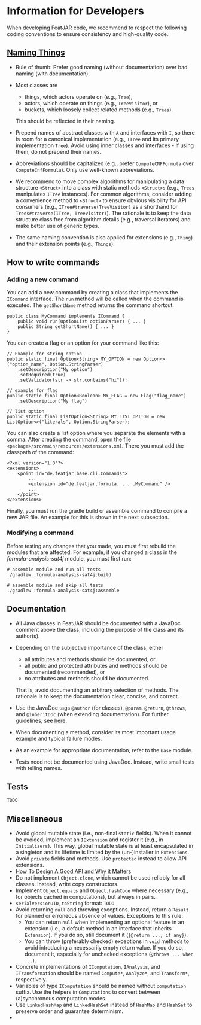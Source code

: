 # Information for Developers

When developing FeatJAR code, we recommend to respect the following coding conventions to ensure consistency and high-quality code.

## [Naming Things](https://martinfowler.com/bliki/TwoHardThings.html)

* Rule of thumb: Prefer good naming (without documentation) over bad naming (with documentation).
* Most classes are
  * things, which actors operate on (e.g., `Tree`),
  * actors, which operate on things (e.g., `TreeVisitor`), or
  * buckets, which loosely collect related methods (e.g., `Trees`).

  This should be reflected in their naming. 
* Prepend names of abstract classes with `A` and interfaces with `I`, so there is room for a canonical implementation (e.g., `ITree` and its primary implementation `Tree`).
  Avoid using inner classes and interfaces - if using them, do not prepend their names.
* Abbreviations should be capitalized (e.g., prefer `ComputeCNFFormula` over `ComputeCnfFormula`).
  Only use well-known abbreviations.
* We recommend to move complex algorithms for manipulating a data structure `<Struct>` into a class with static methods `<Struct>s` (e.g., `Trees` manipulates `ITree` instances).
  For common algorithms, consider adding a convenience method to `<Struct>` to ensure obvious visibility for API consumers (e.g., `ITree#traverse(TreeVisitor)` as a shorthand for `Trees#traverse(ITree, TreeVisitor)`).
  The rationale is to keep the data structure class free from algorithm details (e.g., traversal iterators) and make better use of generic types.
* The same naming convention is also applied for extensions (e.g., `Thing`) and their extension points (e.g., `Things`).

## How to write commands

### Adding a new command

You can add a new command by creating a class that implements the `ICommand` interface.
The `run` method will be called when the command is executed.
The `getShortName` method returns the command shortcut.

    public class MyCommand implements ICommand {
        public void run(OptionList optionParser) { ... }
        public String getShortName() { ... }
    }

You can create a flag or an option for your command like this:

    // Example for string option
    public static final Option<String> MY_OPTION = new Option<>("option_name", Option.StringParser)
        .setDescription("My option")
        .setRequired(true)
        .setValidator(str -> str.contains("hi"));

    // example for flag
    public static final Option<Boolean> MY_FLAG = new Flag("flag_name")
        .setDescription("My flag")

    // list option
    public static final ListOption<String> MY_LIST_OPTION = new ListOption<>("literals", Option.StringParser);

You can also create a list option where you separate the elements with a comma.
After creating the command, open the file `<package>/src/main/resources/extensions.xml`.
There you must add the classpath of the command:

    <?xml version="1.0"?>
    <extensions>
        <point id="de.featjar.base.cli.Commands">
            ...
            <extension id="de.featjar.formula. ... .MyCommand" />
            ...
        </point>
    </extensions>

Finally, you must run the gradle build or assemble command to compile a new JAR file.
An example for this is shown in the next subsection.

### Modifying a command

Before testing any changes that you made, you must first rebuild the modules that are affected.
For example, if you changed a class in the *formula-analysis-sat4j* module, you must first run:

    # assemble module and run all tests
    ./gradlew :formula-analysis-sat4j:build
    
    # assemble module and skip all tests
    ./gradlew :formula-analysis-sat4j:assemble


## Documentation

* All Java classes in FeatJAR should be documented with a JavaDoc comment above the class, including the purpose of the class and its author(s).
* Depending on the subjective importance of the class, either
  * all attributes and methods should be documented, or
  * all public and protected attributes and methods should be documented (recommended), or
  * no attributes and methods should be documented.
  
  That is, avoid documenting an arbitrary selection of methods.
  The rationale is to keep the documentation clear, concise, and correct. 
* Use the JavaDoc tags `@author` (for classes), `@param`, `@return`, `@throws`, and `@inheritDoc` (when extending documentation).
  For further guidelines, see [here](https://blog.joda.org/2012/11/javadoc-coding-standards.html).
* When documenting a method, consider its most important usage example and typical failure modes.
* As an example for appropriate documentation, refer to the `base` module.
* Tests need not be documented using JavaDoc.
  Instead, write small tests with telling names.

## Tests

`TODO`

## Miscellaneous

* Avoid global mutable state (i.e., non-final `static` fields).
  When it cannot be avoided, implement an `IExtension` and register it (e.g., in `Initializers`).
  This way, global mutable state is at least encapsulated in a singleton and its lifetime is limited by the (un-)installer in `Extensions`.
* Avoid `private` fields and methods.
  Use `protected` instead to allow API extensions. 
* [How To Design A Good API and Why it Matters](https://www.youtube.com/watch?v=aAb7hSCtvGw)
* Do not implement `Object.clone`, which cannot be used reliably for all classes.
  Instead, write copy constructors.
* Implement `Object.equals` and `Object.hashCode` where necessary (e.g., for objects cached in computations), but always in pairs. 
* `serialVersionUID`, `toString` format: `TODO`
* Avoid returning `null` and throwing exceptions.
  Instead, return a `Result` for planned or erroneous absence of values.
  Exceptions to this rule:
  * You can return `null` when implementing an optional feature in an extension (i.e., a default method in an interface that inherits `Extension`).
    If you do so, still document it (`{@return ..., if any}`).
  * You can throw (preferably checked) exceptions in `void` methods to avoid introducing a necessarily empty return value.
    If you do so, document it, especially for unchecked exceptions (`@throws ... when ...`).
* Concrete implementations of `IComputation`, `IAnalysis`, and `ITransformation` should be named `Compute*`, `Analyze*`, and `Transform*`, respectively.
* Variables of type `IComputation` should be named without `computation` suffix.
  Use the helpers in `Computations` to convert between (a)synchronous computation modes.
* Use `LinkedHashMap` and `LinkedHashSet` instead of `HashMap` and `HashSet` to preserve order and guarantee determinism.
* 